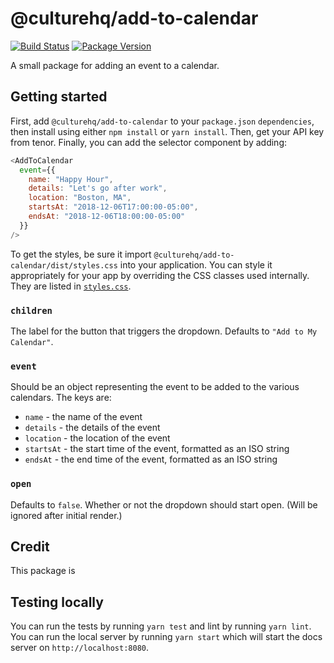 # @culturehq/add-to-calendar

[![Build Status](https://travis-ci.com/CultureHQ/add-to-calendar.svg?branch=master)](https://travis-ci.com/CultureHQ/add-to-calendar)
[![Package Version](https://img.shields.io/npm/v/@culturehq/add-to-calendar.svg)](https://www.npmjs.com/package/@culturehq/add-to-calendar)

A small package for adding an event to a calendar.

## Getting started

First, add `@culturehq/add-to-calendar` to your `package.json` `dependencies`, then install using either `npm install` or `yarn install`. Then, get your API key from tenor. Finally, you can add the selector component by adding:

```javascript
<AddToCalendar
  event={{
    name: "Happy Hour",
    details: "Let's go after work",
    location: "Boston, MA",
    startsAt: "2018-12-06T17:00:00-05:00",
    endsAt: "2018-12-06T18:00:00-05:00"
  }}
/>
```

To get the styles, be sure it import `@culturehq/add-to-calendar/dist/styles.css` into your application. You can style it appropriately for your app by overriding the CSS classes used internally. They are listed in [`styles.css`](src/styles.css).

### `children`

The label for the button that triggers the dropdown. Defaults to `"Add to My Calendar"`.

### `event`

Should be an object representing the event to be added to the various calendars. The keys are:

* `name` - the name of the event
* `details` - the details of the event
* `location` - the location of the event
* `startsAt` - the start time of the event, formatted as an ISO string
* `endsAt` - the end time of the event, formatted as an ISO string

### `open`

Defaults to `false`. Whether or not the dropdown should start open. (Will be ignored after initial render.)

## Credit

This package is 

## Testing locally

You can run the tests by running `yarn test` and lint by running `yarn lint`. You can run the local server by running `yarn start` which will start the docs server on `http://localhost:8080`.
